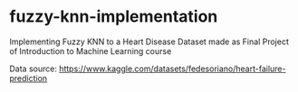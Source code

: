 # fuzzy-knn-implementation
Implementing Fuzzy KNN to a Heart Disease Dataset made as Final Project of Introduction to Machine Learning course

Data source: https://www.kaggle.com/datasets/fedesoriano/heart-failure-prediction
